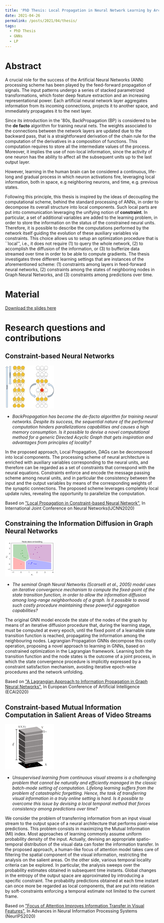 ```yaml
---
title: 'PhD Thesis: Local Propagation in Neural Network Learning by Architectural Constraints'
date: 2021-04-26
permalink: /posts/2021/04/thesis/
tags:
  - PhD Thesis  
  - GNNs
  - LP
---
```


Abstract
========
A crucial role for the success of the Artificial Neural Networks (ANN) processing scheme has been played by the feed-forward propagation of signals.
The input patterns undergo a series of stacked parametrized transformations, which foster deep feature extraction and an increasing representational power. Each artificial neural network layer aggregates information from its incoming connections, projects it to another space, and immediately propagates it to the next layer.
 
Since its introduction in the '80s, BackPropagation (BP) is considered to be the **de facto** algorithm for training neural nets. The weights associated to the connections between  the network layers are updated due to the backward pass, that is a straightforward derivation of the chain rule for the computation of the derivatives in a composition of functions. This computation requires to store all the intermediate values of the process. Moreover, it implies the use of non-local information, since the activity of one neuron has the ability to affect all the subsequent units up to the last output layer.
 
However, learning in the human brain can be considered a continuous, life-long and gradual process in which neuron activations fire, leveraging local information, both in space, e.g neighboring neurons, and time, e.g. previous states. 

Following this principle, this thesis is inspired by the ideas of decoupling the computational scheme, behind the standard processing of ANNs, in order to decompose its overall structure into local components. Such local parts are put into communication leveraging the unifying notion of **constraint**.  In particular, a set of additional variables are added to the learning problem, in order to store the information on the status of the constrained neural units. Therefore, it is possible to describe  the computations performed by the network itself guiding the evolution of these auxiliary variables via constraints. This choice allows us to setup an optimization procedure that is ``local'', i.e., it does not require (1) to query the whole network, (2) to accomplish the diffusion of the information, or (3) to bufferize data streamed over time in order to be able to compute gradients. The thesis investigates three different learning settings that are instances of the aforementioned scheme: (1) constraints among layers in feed-forward neural networks, (2) constraints among the states of neighboring nodes in Graph Neural Networks, and (3) constraints among predictions over time. 

Material
========

[Download the slides here](https://mtiezzi.github.io/files/thesis_defense.pdf)


Research questions and contributions
====================================

## Constraint-based Neural Networks

<p align="left">
  <img src="../images/LP.png" width="32%" />
</p>


* *BackPropagation has become the de-facto algorithm for training neural networks. Despite its success, the sequential nature of the performed computation hinders parallelizations capabilities and causes  a high memory consumption. Is it possible to devise a novel computational method for a generic Directed Acyclic Graph that  gets inspiration and advantages from principles of locality?*


In the proposed approach, Local Propagation,  DAGs can be decomposed into local components. The processing scheme  of neural architecture is enriched with auxiliary variables corresponding to the neural units, and therefore can be regarded as a set of constraints that correspond with the neural equations. Constraints enforce and encode the message passing scheme among neural units,  and in particular the consistency between the input and the output variables by means of the corresponding weights of the synaptic connections. The proposed scheme leverages completely local update rules, revealing the opportunity to parallelize the computation. 

Based on ["Local Propagation in Constraint-based Neural Network"](https://mtiezzi.github.io/publication/2020-02-18-lp),  In International Joint Conference on Neural Networks(IJCNN2020)


## Constraining the Information Diffusion in Graph Neural Networks 
<p align="left">
  <img src="../images/lpgnn.png" width="32%" />
</p>

*  *The seminal Graph Neural Networks (Scarselli et al., 2005) model uses an iterative convergence mechanism to compute the fixed-point of the state transition function, in order to allow the information diffusion among long-range  neighborhoods of a graph. Is it possible to avoid such costly procedure maintaining these powerful aggregation capabilities?*


The original GNN model  encode the state of the nodes of the graph by means of an iterative diffusion procedure that, during the learning stage, must be computed at every epoch, until the fixed point of a learnable state transition function is reached, propagating the information among the neighbouring nodes. Lagrangian Propagation GNNs decompose this costly operation, proposing a novel approach to learning in GNNs, based on constrained optimization in the Lagrangian framework. Learning both the transition function and the node states is the outcome of a joint process, in which the state convergence procedure is implicitly expressed by a constraint satisfaction mechanism, avoiding iterative epoch-wise procedures and the network unfolding. 

Based on ["A Lagrangian Approach to Information Propagation in Graph Neural Networks"](https://mtiezzi.github.io/publication/2020-03-17-lpgnn),  In European Conference of Artificial Intelligence (ECAI2020)


## Constraint-based Mutual Information Computation in Salient Areas of Video Streams
<p align="left">
  <img src="../images/MI.png" width="32%" />
</p>


* *Unsupervised learning from continuous visual streams is a challenging problem that cannot be naturally and efficiently managed in the classic batch-mode setting of computation. Lifelong  learning suffers from the problem of catastrophic forgetting. Hence, the task of  transferring visual information in a truly online setting is hard. Is it possible to overcome this  issue by devising a local temporal method that forces consistency among predictions over time?* 


We consider the problem of transferring information from  an input visual stream to the output space of a neural architecture that performs pixel-wise predictions. This problem consists in maximizing the Mutual Information (MI) index. Most approaches of learning commonly assume uniform probability density of the input. Actually, devising an appropriate spatio-temporal distribution of the visual data can foster the information transfer.
In the proposed approach, a human-like focus of attention model takes care of filtering the spatial component of the visual information, restricting the analysis on the salient areas. 
On the other side, various temporal locality criteria can be explored. In particular, the analysis sweeps over  the probability  estimates obtained in subsequent time instants. Global changes in the entropy of the output space are approximated by introducing a specific constraint. The  probability predictions obtained at each time instant can once more be regarded as local components,  that are put into relation by soft-constraints  enforcing a temporal estimate  not limited to the current frame. 


Based on ["Focus of Attention Improves Information Transfer in Visual Features"](https://mtiezzi.github.io/publication/2020-09-25-focus),  In Advances in Neural Information Processing Systems (NeurIPS2020)